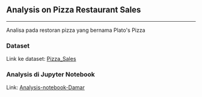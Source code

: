 ## Analysis on Pizza Restaurant Sales
---

Analisa pada restoran pizza yang bernama Plato's Pizza

### Dataset

Link ke dataset: [Pizza_Sales](https://www.kaggle.com/datasets/shilongzhuang/pizza-sales?resource=download)

### Analysis di Jupyter Notebook

Link: [Analysis-notebook-Damar](https://colab.research.google.com/drive/1rfSjLym-7ECNpycr574syxS2pIu4LtG2?usp=sharing)
